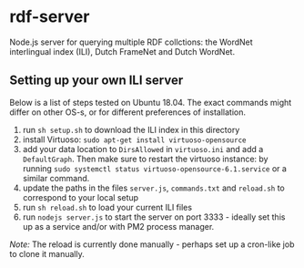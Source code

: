 # rdf-server
Node.js server for querying multiple RDF collctions: the WordNet interlingual index (ILI), Dutch FrameNet and Dutch WordNet.

## Setting up your own ILI server

Below is a list of steps tested on Ubuntu 18.04. The exact commands might differ on other OS-s, or for different preferences of installation. 

1. run `sh setup.sh` to download the ILI index in this directory
2. install Virtuoso: `sudo apt-get install virtuoso-opensource`
3. add your data location to `DirsAllowed` in `virtuoso.ini` and add a `DefaultGraph`. Then make sure to restart the virtuoso instance: by running `sudo systemctl status virtuoso-opensource-6.1.service` or a similar command.
4. update the paths in the files `server.js`, `commands.txt` and `reload.sh` to correspond to your local setup
5. run `sh reload.sh` to load your current ILI files
6. run `nodejs server.js` to start the server on port 3333 - ideally set this up as a service and/or with PM2 process manager.

*Note:* The reload is currently done manually - perhaps set up a cron-like job to clone it manually.
